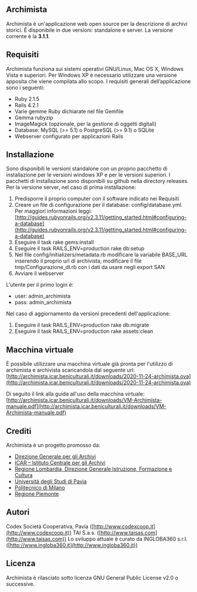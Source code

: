 ## Archimista
Archimista è un'applicazione web open source per la descrizione di archivi storici. È disponibile in due versioni: standalone e server.
La versione corrente è la **3.1.1**.

## Requisiti
Archimista funziona sui sistemi operativi GNU/Linux, Mac OS X, Windows Vista e superiori. Per Windows XP è necessario utilizzare una versione apposita che viene compilata allo scopo.
I requisiti generali dell’applicazione sono i seguenti:
* Ruby 2.1.5
* Rails 4.2.1
* Varie gemme Ruby dichiarate nel file Gemfile
* Gemma rubyzip
* ImageMagick (opzionale, per la gestione di oggetti digitali)
* Database: MySQL (>= 5.1) o PostgreSQL (>= 9.1) o SQLite
* Webserver configurato per applicazioni Rails

## Installazione
Sono disponibili le versioni standalone con un proprio pacchetto di installazione per le versioni windows XP e per le versioni superiori. I pacchetti di installazione sono disponibili su github nella directory releases.
Per la versione server, nel caso di prima installazione:
1. Predisporre il proprio computer con il software indicato nei Requisiti
2. Creare un file di configurazione per il database: config/database.yml. Per maggiori informazioni leggi: [http://guides.rubyonrails.org/v2.3.11/getting_started.html#configuring-a-database](http://guides.rubyonrails.org/v2.3.11/getting_started.html#configuring-a-database)
3. Eseguire il task rake gems:install
4. Eseguire il task RAILS_ENV=production rake db:setup
5. Nel file config/initializers/metadata.rb modificare la variabile BASE_URL inserendo il proprio url di archivista, modificare il file tmp/Configurazione_dl.rb con i dati da usare negli export SAN
6. Avviare il webserver

L'utente per il primo login è:
* user: admin_archimista
* pass: admin_archimista

Nel caso di aggiornamento da versioni precedenti dell'applicazione:
1. Eseguire il task RAILS_ENV=production rake db:migrate
2. Eseguire il task RAILS_ENV=production rake assets:clean

## Macchina virtuale
È possibile utilizzare una macchina virtuale già pronta per l'utilizzo di archimista e archivista scaricandola dal seguente url:
[http://archimista.icar.beniculturali.it/downloads/2020-11-24-archimista.ova](http://archimista.icar.beniculturali.it/downloads/2020-11-24-archimista.ova)

Di seguito il link alla guida all'uso della macchina virtuale:
[http://archimista.icar.beniculturali.it/downloads/VM-Archimista-manuale.pdf](http://archimista.icar.beniculturali.it/downloads/VM-Archimista-manuale.pdf)

## Crediti
Archimista è un progetto promosso da:
* [Direzione Generale per gli Archivi](http://www.regione.lombardia.it)
* [ICAR – Istituto Centrale per gli Archivi](http://www.icar.beniculturali.it/)
* [Regione Lombardia, Direzione Generale Istruzione, Formazione e Cultura](http://www.regione.lombardia.it/wps/portal/istituzionale/HP/istituzione/direzioni-generali/direzione-generale-autonomia-e-cultura)
* [Università degli Studi di Pavia](http://www.unipv.eu/site/home.html)
* [Politecnico di Milano](https://www.polimi.it/)
* [Regione Piemonte](https://www.regione.piemonte.it/)

## Autori
Codex Società Cooperativa, Pavia ([http://www.codexcoop.it](http://www.codexcoop.it))
TAI S.a.s. ([http://www.taisas.com](http://www.taisas.com))
Lo sviluppo attuale è curato da INGLOBA360 s.r.l. ([http://www.ingloba360.it](http://www.ingloba360.it))

## Licenza
Archimista è rilasciato sotto licenza GNU General Public License v2.0 o successive.

